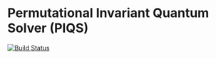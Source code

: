 # Permutational Invariant Quantum Solver (PIQS)

[![Build Status](https://github.com/YanisLeFur/Piqs.jl/actions/workflows/CI.yml/badge.svg?branch=main)](https://github.com/YanisLeFur/Piqs.jl/actions/workflows/CI.yml?query=branch%3Amain)
